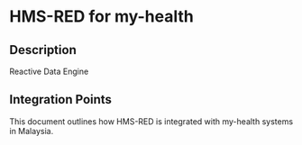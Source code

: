 # HMS-RED for my-health

## Description

Reactive Data Engine

## Integration Points

This document outlines how HMS-RED is integrated with my-health systems in Malaysia.
